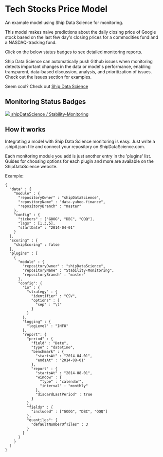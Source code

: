 Tech Stocks Price Model
==============

An example model using Ship Data Science for monitoring.

This model makes naive predictions
about the daily closing price of Google stock based on 
the last few day's closing prices for a commodities fund
and a NASDAQ-tracking fund.

Click on the below status badges to see detailed monitoring reports.

Ship Data Science can automatically push Github issues 
when monitoring detects important changes in the data or model's performance, enabling transparent, data-based
discussion, analysis, and prioritization of issues. Check out the issues section for examples.

Seem cool? Check out [Ship Data Science](http://www.shipdatascience.com)  

Monitoring Status Badges
--------------------
[ <img src="http://www.shipdatascience.com/api/v1/badges?plugin_id=1&statsmodel_id=1&branch=master" > shipDataScience / Stability-Monitoring ](http://www.shipdatascience.com/app#!/latest/1/master/1 ) 

How it works
-----------
Integrating a model with Ship Data Science monitoring is easy. Just write a .shipit.json file and connect your repository on ShipDataScience.com. 

Each monitoring module you add is just another entry in the 'plugins' list. Guides for choosing options for each plugin and more are available on the ShipDataScience website.

Example:
```
{
  "data" : {
    "module" : {
      "repositoryOwner" : "shipDataScience",
      "repositoryName" : "data-yahoo-finance", 
      "repositoryBranch" : "master"
    },
    "config" : {
      "tickers" : ["GOOG", "DBC", "QQQ"], 
      "lags" : [1,3,5],
      "startDate" : "2014-04-01"
    }
  },
  "scoring" : {
    "skipScoring" : false
  },
  "plugins" : [
    {
      "module" : {
        "repositoryOwner" : "shipDataScience",
        "repositoryName" : "Stability-Monitoring",
        "repositoryBranch" : "master"
      },
      "config": {
        "io" : {
          "strategy" : {
            "identifier" : "CSV",
            "options" : {
              "sep" : "\t"
            }
          }
        },
        "logging" : {
          "logLevel" : "INFO"
        },
        "report": {
          "period" : {
            "field" : "Date",
            "type" : "datetime",
            "benchmark" : {
              "startsAt" : "2014-04-01",
              "endsAt" : "2014-08-01"
            },
            "report" : {
              "startsAt" : "2014-08-01",
              "window" : {
                "type" : "calendar",
                "interval" : "monthly"
              },
              "discardLastPeriod" : true
            }
          },
          "fields" : {
            "included" : ["GOOG", "DBC", "QQQ"]
          },
          "quantiles": {
            "defaultNumberOfTiles" : 3
          }
        }
      }
    }
  ]
}


```


